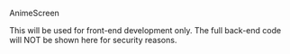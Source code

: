 AnimeScreen

This will be used for front-end development only. The full back-end code will NOT be shown here for security reasons.
